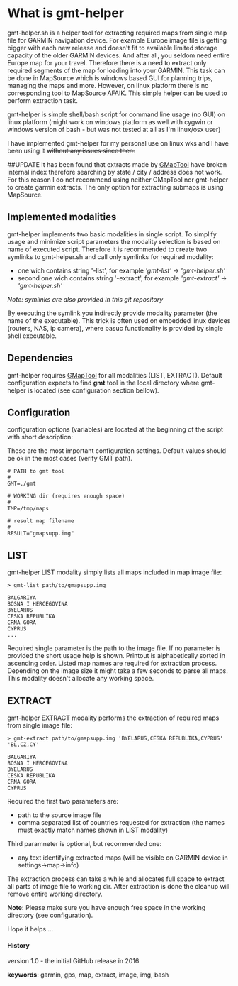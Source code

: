 # What is gmt-helper
gmt-helper.sh is a helper tool for extracting required maps from single map file for GARMIN navigation device. 
 For example Europe image file is getting bigger with each new release and doesn't fit to available limited storage
 capacity of the older GARMIN devices. And after all, you seldom need entire Europe map for your travel. Therefore
 there is a need to extract only required segments of the map for loading into your GARMIN. This task can be
 done in MapSource which is windows based GUI for planning trips, managing the maps and more. However, on linux
 platform there is no corresponding tool to MapSource AFAIK. This simple helper can be used to perform extraction task.
 
gmt-helper is simple shell/bash script for command line usage (no GUI) on linux platform (might work on windows
 platform as well with cygwin or windows version of bash - but was not tested at all as I'm linux/osx user)

I have implemented gmt-helper for my personal use on linux wks and I have been using it ~~without any issues since then.~~

##UPDATE
It has been found that extracts made by [GMapTool](http://www.gmaptool.eu/en/content/linux-version "GMapTool Homepage") have
broken internal index therefore searching by state / city / address does not work. For this reason I do not recommend using
neither GMapTool nor gmt-helper to create garmin extracts. The only option for extracting submaps is using MapSource. 

## Implemented modalities
gmt-helper implements two basic modalities in single script. To simplify usage and minimize script parameters
 the modality selection is based on name of executed script. Therefore it is recommended to create two symlinks
 to gmt-helper.sh and call only symlinks for required modality:

* one wich contains string '-list', for example _'gmt-list' -> 'gmt-helper.sh'_
* second one wich contains string '-extract', for example _'gmt-extract' -> 'gmt-helper.sh'_

_Note: symlinks are also provided in this git repository_

By executing the symlink you indirectly provide modality parameter (the name of the executable). This trick is often
 used on embedded linux devices (routers, NAS, ip camera), where basuc functionality is provided by single shell executable. 

## Dependencies
gmt-helper requires [GMapTool](http://www.gmaptool.eu/en/content/linux-version) for all modalities (LIST, EXTRACT). Default configuration
 expects to find **gmt** tool in the local directory where gmt-helper is located (see configuration section bellow).

## Configuration
configuration options (variables) are located at the beginning of the script with short description:

These are the most important configuration settings. Default values should be ok in the most cases (verify GMT path).

    # PATH to gmt tool
    #
    GMT=./gmt

    # WORKING dir (requires enough space)
    #
    TMP=/tmp/maps

    # result map filename
    #
    RESULT="gmapsupp.img"


## LIST
gmt-helper LIST modality simply lists all maps included in map image file:
 
    > gmt-list path/to/gmapsupp.img
    
    BALGARIYA
    BOSNA I HERCEGOVINA
    BYELARUS
    CESKA REPUBLIKA
    CRNA GORA
    CYPRUS
    ...
   
Required single parameter is the path to the image file. If no parameter is provided the short usage help is shown.
 Printout is alphabetically sorted in ascending order. Listed map names are required for extraction process.
 Depending on the image size it might take a few seconds to parse all maps. 
 This modality doesn't allocate any working space.
 
## EXTRACT
gmt-helper EXTRACT modality performs the extraction of required maps from single image file:
 
    > gmt-extract path/to/gmapsupp.img 'BYELARUS,CESKA REPUBLIKA,CYPRUS' 'BL,CZ,CY'
    
    BALGARIYA
    BOSNA I HERCEGOVINA
    BYELARUS
    CESKA REPUBLIKA
    CRNA GORA
    CYPRUS

Required the first two parameters are:

* path to the source image file
* comma separated list of countries requested for extraction (the names must exactly match names shown in LIST modality)

Third paramneter is optional, but recommended one:

* any text identifying extracted maps (will be visible on GARMIN device in settings->map->info)

The extraction process can take a while and allocates full space to extract all parts of image file to working dir.
 After extraction is done the cleanup will remove entire working directory. 
 
**Note:** Please make sure you have enough free space in the working directory (see configuration).

Hope it helps ...

#### History
 version 1.0 - the initial GitHub release in 2016

**keywords**: garmin, gps, map, extract, image, img, bash

